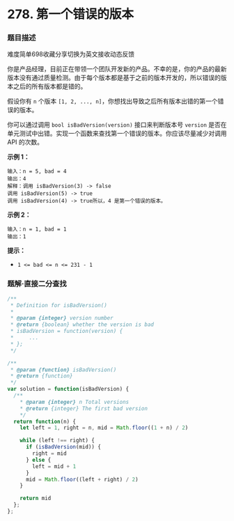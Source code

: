 # 278. 第一个错误的版本

### 题目描述

难度简单698收藏分享切换为英文接收动态反馈

你是产品经理，目前正在带领一个团队开发新的产品。不幸的是，你的产品的最新版本没有通过质量检测。由于每个版本都是基于之前的版本开发的，所以错误的版本之后的所有版本都是错的。

假设你有 `n` 个版本 `[1, 2, ..., n]`，你想找出导致之后所有版本出错的第一个错误的版本。

你可以通过调用 `bool isBadVersion(version)` 接口来判断版本号 `version` 是否在单元测试中出错。实现一个函数来查找第一个错误的版本。你应该尽量减少对调用 API 的次数。

**示例 1：**

```
输入：n = 5, bad = 4
输出：4
解释：调用 isBadVersion(3) -> false
调用 isBadVersion(5) -> true
调用 isBadVersion(4) -> true所以，4 是第一个错误的版本。
```

**示例 2：**

```
输入：n = 1, bad = 1
输出：1

```

**提示：**

- `1 <= bad <= n <= 231 - 1`

### 题解·直接二分查找

```jsx
/**
 * Definition for isBadVersion()
 * 
 * @param {integer} version number
 * @return {boolean} whether the version is bad
 * isBadVersion = function(version) {
 *     ...
 * };
 */

/**
 * @param {function} isBadVersion()
 * @return {function}
 */
var solution = function(isBadVersion) {
  /**
    * @param {integer} n Total versions
    * @return {integer} The first bad version
    */
  return function(n) {
    let left = 1, right = n, mid = Math.floor((1 + n) / 2)

    while (left !== right) {
      if (isBadVersion(mid)) {
        right = mid
      } else {
        left = mid + 1
      }
      mid = Math.floor((left + right) / 2)
    }

    return mid
  };
};
```